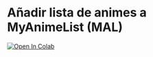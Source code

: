 # Añadir lista de animes a MyAnimeList (MAL)

<a target="_blank" href="https://colab.research.google.com/drive/1IeXEOFdfbVyGLY3YIHe_pzF8VknMUo2t#scrollTo=2VXbieAgmrq1">
  <img src="https://colab.research.google.com/assets/colab-badge.svg" alt="Open In Colab"/>
</a>
